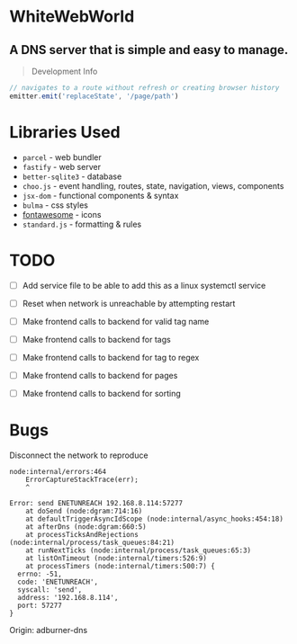 # WhiteWebWorld
A DNS server that is simple and easy to manage.
---


>Development Info
```javascript
// navigates to a route without refresh or creating browser history
emitter.emit('replaceState', '/page/path')
```

# Libraries Used
- `parcel` - web bundler
- `fastify` - web server
- `better-sqlite3` - database
- `choo.js` - event handling, routes, state, navigation, views, components
- `jsx-dom` - functional components & syntax
- `bulma` - css styles
- [fontawesome](https://fontawesome.com/v5.15/icons?d=gallery&p=2&q=save) - icons
- `standard.js` - formatting & rules

# TODO

- [ ] Add service file to be able to add this as a linux systemctl service
- [ ] Reset when network is unreachable by attempting restart
- [ ] Make frontend calls to backend for valid tag name
- [ ] Make frontend calls to backend for tags
- [ ] Make frontend calls to backend for tag to regex
- [ ] Make frontend calls to backend for pages
- [ ] Make frontend calls to backend for sorting


# Bugs
Disconnect the network to reproduce
```
node:internal/errors:464
    ErrorCaptureStackTrace(err);
    ^

Error: send ENETUNREACH 192.168.8.114:57277
    at doSend (node:dgram:714:16)
    at defaultTriggerAsyncIdScope (node:internal/async_hooks:454:18)
    at afterDns (node:dgram:660:5)
    at processTicksAndRejections (node:internal/process/task_queues:84:21)
    at runNextTicks (node:internal/process/task_queues:65:3)
    at listOnTimeout (node:internal/timers:526:9)
    at processTimers (node:internal/timers:500:7) {
  errno: -51,
  code: 'ENETUNREACH',
  syscall: 'send',
  address: '192.168.8.114',
  port: 57277
}
```

Origin: adburner-dns
